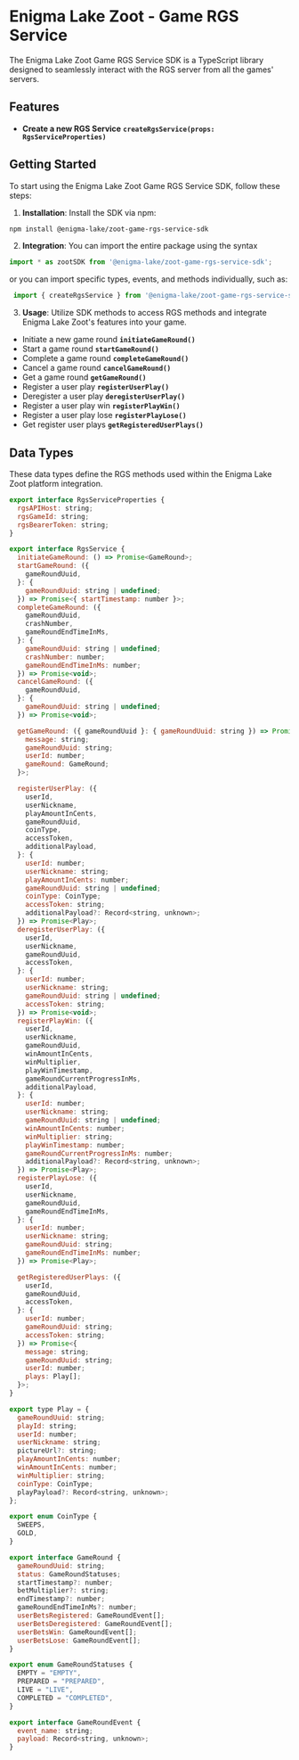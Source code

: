 # Enigma Lake Zoot - Game RGS Service

The Enigma Lake Zoot Game RGS Service SDK is a TypeScript library designed to seamlessly interact with the RGS server from all the games' servers.  

## Features
- **Create a new RGS Service** **```createRgsService(props: RgsServiceProperties)```**

## Getting Started

To start using the Enigma Lake Zoot Game RGS Service SDK, follow these steps:

1. **Installation**: Install the SDK via npm:
```bash 
npm install @enigma-lake/zoot-game-rgs-service-sdk
```

2. **Integration**: You can import the entire package using the syntax
``` js
import * as zootSDK from '@enigma-lake/zoot-game-rgs-service-sdk';
```
or you can import specific types, events, and methods individually, such as:
``` js
 import { createRgsService } from '@enigma-lake/zoot-game-rgs-service-sdk';
```

3. **Usage**: Utilize SDK methods to access RGS methods and integrate Enigma Lake Zoot's features into your game.
- Initiate a new game round **```initiateGameRound()```**
- Start a game round **```startGameRound()```**
- Complete a game round **```completeGameRound()```**
- Cancel a game round **```cancelGameRound()```**
- Get a game round **```getGameRound()```**
- Register a user play **```registerUserPlay()```**
- Deregister a user play **```deregisterUserPlay()```**
- Register a user play win **```registerPlayWin()```**
- Register a user play lose **```registerPlayLose()```**
- Get register user plays **```getRegisteredUserPlays()```**

## Data Types
These data types define the RGS methods used within the Enigma Lake Zoot platform integration.
```js
export interface RgsServiceProperties {
  rgsAPIHost: string;
  rgsGameId: string;
  rgsBearerToken: string;
}

export interface RgsService {
  initiateGameRound: () => Promise<GameRound>;
  startGameRound: ({
    gameRoundUuid,
  }: {
    gameRoundUuid: string | undefined;
  }) => Promise<{ startTimestamp: number }>;
  completeGameRound: ({
    gameRoundUuid,
    crashNumber,
    gameRoundEndTimeInMs,
  }: {
    gameRoundUuid: string | undefined;
    crashNumber: number;
    gameRoundEndTimeInMs: number;
  }) => Promise<void>;
  cancelGameRound: ({
    gameRoundUuid,
  }: {
    gameRoundUuid: string | undefined;
  }) => Promise<void>;

  getGameRound: ({ gameRoundUuid }: { gameRoundUuid: string }) => Promise<{
    message: string;
    gameRoundUuid: string;
    userId: number;
    gameRound: GameRound;
  }>;

  registerUserPlay: ({
    userId,
    userNickname,
    playAmountInCents,
    gameRoundUuid,
    coinType,
    accessToken,
    additionalPayload,
  }: {
    userId: number;
    userNickname: string;
    playAmountInCents: number;
    gameRoundUuid: string | undefined;
    coinType: CoinType;
    accessToken: string;
    additionalPayload?: Record<string, unknown>;
  }) => Promise<Play>;
  deregisterUserPlay: ({
    userId,
    userNickname,
    gameRoundUuid,
    accessToken,
  }: {
    userId: number;
    userNickname: string;
    gameRoundUuid: string | undefined;
    accessToken: string;
  }) => Promise<void>;
  registerPlayWin: ({
    userId,
    userNickname,
    gameRoundUuid,
    winAmountInCents,
    winMultiplier,
    playWinTimestamp,
    gameRoundCurrentProgressInMs,
    additionalPayload,
  }: {
    userId: number;
    userNickname: string;
    gameRoundUuid: string | undefined;
    winAmountInCents: number;
    winMultiplier: string;
    playWinTimestamp: number;
    gameRoundCurrentProgressInMs: number;
    additionalPayload?: Record<string, unknown>;
  }) => Promise<Play>;
  registerPlayLose: ({
    userId,
    userNickname,
    gameRoundUuid,
    gameRoundEndTimeInMs,
  }: {
    userId: number;
    userNickname: string;
    gameRoundUuid: string;
    gameRoundEndTimeInMs: number;
  }) => Promise<Play>;

  getRegisteredUserPlays: ({
    userId,
    gameRoundUuid,
    accessToken,
  }: {
    userId: number;
    gameRoundUuid: string;
    accessToken: string;
  }) => Promise<{
    message: string;
    gameRoundUuid: string;
    userId: number;
    plays: Play[];
  }>;
}

export type Play = {
  gameRoundUuid: string;
  playId: string;
  userId: number;
  userNickname: string;
  pictureUrl?: string;
  playAmountInCents: number;
  winAmountInCents: number;
  winMultiplier: string;
  coinType: CoinType;
  playPayload?: Record<string, unknown>;
};

export enum CoinType {
  SWEEPS,
  GOLD,
}

export interface GameRound {
  gameRoundUuid: string;
  status: GameRoundStatuses;
  startTimestamp?: number;
  betMultiplier?: string;
  endTimestamp?: number;
  gameRoundEndTimeInMs?: number;
  userBetsRegistered: GameRoundEvent[];
  userBetsDeregistered: GameRoundEvent[];
  userBetsWin: GameRoundEvent[];
  userBetsLose: GameRoundEvent[];
}

export enum GameRoundStatuses {
  EMPTY = "EMPTY",
  PREPARED = "PREPARED",
  LIVE = "LIVE",
  COMPLETED = "COMPLETED",
}

export interface GameRoundEvent {
  event_name: string;
  payload: Record<string, unknown>;
}
```
